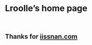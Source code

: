Lroolle’s home page
===================

 

Thanks for [iissnan.com](<iissnan.com>)
---------------------------------------
